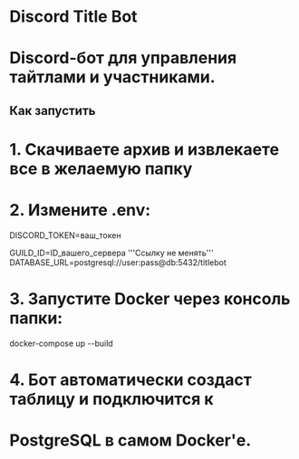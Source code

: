 # Discord Title Bot

# Discord-бот для управления тайтлами и участниками.

## Как запустить

# 1. Скачиваете архив и извлекаете все в желаемую папку

# 2. Измените .env:
DISCORD_TOKEN=ваш_токен

GUILD_ID=ID_вашего_сервера
'''Ссылку не менять'''
DATABASE_URL=postgresql://user:pass@db:5432/titlebot

# 3. Запустите Docker через консоль папки:
docker-compose up --build

# 4. Бот автоматически создаст таблицу и подключится к
# PostgreSQL в самом Docker'е.
